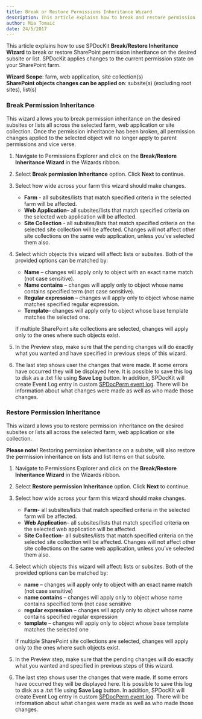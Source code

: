 ```yaml
---
title: Break or Restore Permissions Inheritance Wizard
description: This article explains how to break and restore permission inheritance
author: Mia Tomaić
date: 24/5/2017
---
```


This article explains how to use SPDocKit **Break/Restore Inheritance Wizard** to break or restore SharePoint permission inheritance on the desired subsite or list. SPDocKit applies changes to the current permission state on your SharePoint farm.

**Wizard Scope**: farm, web application, site collection(s)  
**SharePoint objects changes can be applied on**: subsite(s) (excluding root sites), list(s)

### Break Permission Inheritance

This wizard allows you to break permission inheritance on the desired subsites or lists all across the selected farm, web application or site collection. Once the permission inheritance has been broken, all permission changes applied to the selected object will no longer apply to parent permissions and vice verse.


1. Navigate to Permissions Explorer and click on the **Break/Restore Inheritance Wizard** in the Wizards ribbon.  
2. Select **Break permission Inheritance** option. Click **Next** to continue.
3. Select how wide across your farm this wizard should make changes.
    * **Farm** - all subsites/lists that match specified criteria in the selected farm will be affected.
    * **Web Application**– all subsites/lists that match specified criteria on the selected web application will be affected.
    * **Site Collection** - all subsites/lists that match specified criteria on the selected site collection will be affected. Changes will not affect other site collections on the same web application, unless you’ve selected them also.

4. Select which objects this wizard will affect: lists or subsites. Both of the provided options can be matched by:

    * **Name** – changes will apply only to object with an exact name match (not case sensitive).
    * **Name contains** – changes will apply only to object whose name contains specified term (not case sensitive).
    * **Regular expression** – changes will apply only to object whose name matches specified regular expression.
    * **Template**– changes will apply only to object whose base template matches the selected one.

    If multiple SharePoint site collections are selected, changes will apply only to the ones where such objects exist.

5. In the Preview step, make sure that the pending changes will do exactly what you wanted and have specified in previous steps of this wizard.
6.  The last step shows user the changes that were made. If some errors have occurred they will be displayed here. It is possible to save this log to disk as a .txt file using **Save Log** button. In addition, SPDocKit will create Event Log entry in custom [SPDocPerm event log](#internal/manage-sharepoint-permissions/spdockit-permission-management-event-log). There will be information about what changes were made as well as who made those changes.

### Restore Permission Inheritance

This wizard allows you to restore permission inheritance on the desired subsites or lists all across the selected farm, web application or site collection.

**Please note!** Restoring permission inheritance on a subsite, will also restore the permission inheritance on lists and list items on that subsite.

1. Navigate to Permissions Explorer and click on the **Break/Restore Inheritance Wizard** in the Wizards ribbon.
2. Select **Restore permission Inheritance** option. Click **Next** to continue.
3.  Select how wide across your farm this wizard should make changes.
    * **Farm**-  all subsites/lists that match specified criteria in the selected farm will be affected.
    * **Web Application**– all subsites/lists that match specified criteria on the selected web application will be affected.
    * **Site Collection**- all subsites/lists that match specified criteria on the selected site collection will be affected. Changes will not affect other site collections on the same web application, unless you’ve selected them also.

4. Select which objects this wizard will affect: lists or subsites. Both of the provided options can be matched by:

    * **name** – changes will apply only to object with an exact name match (not case sensitive)
    * **name contains** – changes will apply only to object whose name contains specified term (not case sensitive
    * **regular expression** – changes will apply only to object whose name contains specified regular expression
    * **template** – changes will apply only to object whose base template matches the selected one

    If multiple SharePoint site collections are selected, changes will apply only to the ones where such objects exist.

5. In the Preview step, make sure that the pending changes will do exactly what you wanted and specified in previous steps of this wizard.
6. The last step shows user the changes that were made. If some errors have occurred they will be displayed here. It is possible to save this log to disk as a .txt file using **Save Log** button. In addition, SPDocKit will create Event Log entry in custom [SPDocPerm event log](#internal/manage-sharepoint-permissions/spdockit-permission-management-event-log). There will be information about what changes were made as well as who made those changes.

